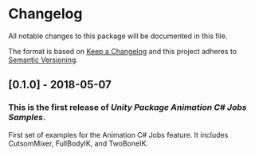 # Changelog

All notable changes to this package will be documented in this file.

The format is based on [Keep a Changelog](http://keepachangelog.com/en/1.0.0/)
and this project adheres to [Semantic Versioning](http://semver.org/spec/v2.0.0.html).

## [0.1.0] - 2018-05-07

### This is the first release of *Unity Package Animation C# Jobs Samples*.

First set of examples for the Animation C# Jobs feature. It includes
CutsomMixer, FullBodyIK, and TwoBoneIK.
